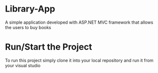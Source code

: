 # Library-App
A simple application developed with ASP.NET MVC framework that allows the users to buy books

# Run/Start the Project
To run this project simply clone it into your local repository and run it from your visual studio

